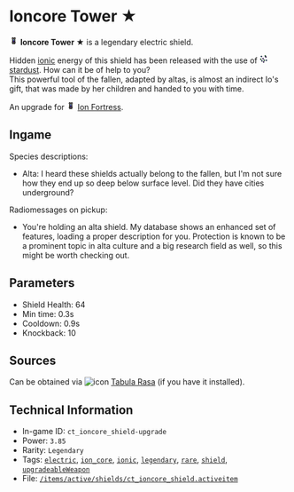 # Ioncore Tower ★

<img src="https://raw.githubusercontent.com/Ceterai/Enternia/main/items/active/shields/ct_ioncore_shield.png" alt="Ioncore Tower ★ icon" loading="lazy" width="auto" height="16px"/> **Ioncore Tower ★** is a legendary electric shield.

Hidden [ionic](https://ceterai.github.io/MyEnternia/Wiki/Tags/Ionic) energy of this shield has been released with the use of <img src="https://raw.githubusercontent.com/Ceterai/Enternia/main/items/generic/crafting/ct_stardust.png" alt="Stardust icon" loading="lazy" width="auto" height="16px"/> [stardust](https://ceterai.github.io/MyEnternia/Wiki/Stardust). How can it be of help to you?  
This powerful tool of the fallen, adapted by altas, is almost an indirect Io's gift, that was made by her children and handed to you with time.

An upgrade for <img src="https://raw.githubusercontent.com/Ceterai/Enternia/main/items/active/shields/ct_ioncore_shield.png" alt="Ion Fortress icon" loading="lazy" width="auto" height="16px"/> [Ion Fortress](https://ceterai.github.io/MyEnternia/Wiki/IonFortress).

## Ingame

Species descriptions:

- Alta: I heard these shields actually belong to the fallen, but I'm not sure how they end up so deep below surface level. Did they have cities underground?

Radiomessages on pickup:

- You're holding an alta shield. My database shows an enhanced set of features, loading a proper description for you. Protection is known to be a prominent topic in alta culture and a big research field as well, so this might be worth checking out.

## Parameters

- Shield Health: 64
- Min time: 0.3s
- Cooldown: 0.9s
- Knockback: 10

## Sources

Can be obtained via <img src="https://steamuserimages-a.akamaihd.net/ugc/263843960696222713/3EC9A7C005541F7D577EBCB8C5736B4EFC9973D6/" alt="icon" width="8" height="12"/> [Tabula Rasa](https://community.playstarbound.com/resources/the-tabula-rasa.3222/) (if you have it installed).

## Technical Information

- In-game ID: `ct_ioncore_shield-upgrade`
- Power: `3.85`
- Rarity: `Legendary`
- Tags: [`electric`](https://ceterai.github.io/MyEnternia/Wiki/Tags/Electric), [`ion_core`](https://ceterai.github.io/MyEnternia/Wiki/Tags/IonCore), [`ionic`](https://ceterai.github.io/MyEnternia/Wiki/Tags/Ionic), [`legendary`](https://ceterai.github.io/MyEnternia/Wiki/Tags/Legendary), [`rare`](https://ceterai.github.io/MyEnternia/Wiki/Tags/Rare), [`shield`](https://ceterai.github.io/MyEnternia/Wiki/Tags/Shield), [`upgradeableWeapon`](https://ceterai.github.io/MyEnternia/Wiki/Tags/UpgradeableWeapon)
- File: [`/items/active/shields/ct_ioncore_shield.activeitem`](https://github.com/Ceterai/Enternia/blob/main/items/active/shields/ct_ioncore_shield.activeitem)
